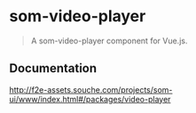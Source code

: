# som-video-player
> A som-video-player component for Vue.js.

## Documentation
http://f2e-assets.souche.com/projects/som-ui/www/index.html#/packages/video-player
